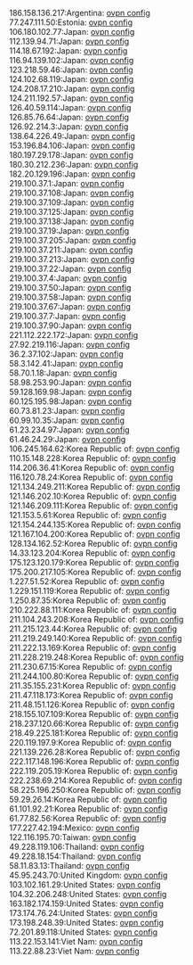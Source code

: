 186.158.136.217:Argentina: [ovpn config](vpn/186_158_136_217.ovpn)  
77.247.111.50:Estonia: [ovpn config](vpn/77_247_111_50.ovpn)  
106.180.102.77:Japan: [ovpn config](vpn/106_180_102_77.ovpn)  
112.139.94.71:Japan: [ovpn config](vpn/112_139_94_71.ovpn)  
114.18.67.192:Japan: [ovpn config](vpn/114_18_67_192.ovpn)  
116.94.139.102:Japan: [ovpn config](vpn/116_94_139_102.ovpn)  
123.218.59.46:Japan: [ovpn config](vpn/123_218_59_46.ovpn)  
124.102.68.119:Japan: [ovpn config](vpn/124_102_68_119.ovpn)  
124.208.17.210:Japan: [ovpn config](vpn/124_208_17_210.ovpn)  
124.211.192.57:Japan: [ovpn config](vpn/124_211_192_57.ovpn)  
126.40.59.114:Japan: [ovpn config](vpn/126_40_59_114.ovpn)  
126.85.76.64:Japan: [ovpn config](vpn/126_85_76_64.ovpn)  
126.92.214.3:Japan: [ovpn config](vpn/126_92_214_3.ovpn)  
138.64.226.49:Japan: [ovpn config](vpn/138_64_226_49.ovpn)  
153.196.84.106:Japan: [ovpn config](vpn/153_196_84_106.ovpn)  
180.197.29.178:Japan: [ovpn config](vpn/180_197_29_178.ovpn)  
180.30.212.236:Japan: [ovpn config](vpn/180_30_212_236.ovpn)  
182.20.129.196:Japan: [ovpn config](vpn/182_20_129_196.ovpn)  
219.100.37.1:Japan: [ovpn config](vpn/219_100_37_1.ovpn)  
219.100.37.108:Japan: [ovpn config](vpn/219_100_37_108.ovpn)  
219.100.37.109:Japan: [ovpn config](vpn/219_100_37_109.ovpn)  
219.100.37.125:Japan: [ovpn config](vpn/219_100_37_125.ovpn)  
219.100.37.138:Japan: [ovpn config](vpn/219_100_37_138.ovpn)  
219.100.37.19:Japan: [ovpn config](vpn/219_100_37_19.ovpn)  
219.100.37.205:Japan: [ovpn config](vpn/219_100_37_205.ovpn)  
219.100.37.211:Japan: [ovpn config](vpn/219_100_37_211.ovpn)  
219.100.37.213:Japan: [ovpn config](vpn/219_100_37_213.ovpn)  
219.100.37.22:Japan: [ovpn config](vpn/219_100_37_22.ovpn)  
219.100.37.4:Japan: [ovpn config](vpn/219_100_37_4.ovpn)  
219.100.37.50:Japan: [ovpn config](vpn/219_100_37_50.ovpn)  
219.100.37.58:Japan: [ovpn config](vpn/219_100_37_58.ovpn)  
219.100.37.67:Japan: [ovpn config](vpn/219_100_37_67.ovpn)  
219.100.37.7:Japan: [ovpn config](vpn/219_100_37_7.ovpn)  
219.100.37.90:Japan: [ovpn config](vpn/219_100_37_90.ovpn)  
221.112.222.172:Japan: [ovpn config](vpn/221_112_222_172.ovpn)  
27.92.219.116:Japan: [ovpn config](vpn/27_92_219_116.ovpn)  
36.2.37.102:Japan: [ovpn config](vpn/36_2_37_102.ovpn)  
58.3.142.41:Japan: [ovpn config](vpn/58_3_142_41.ovpn)  
58.70.1.18:Japan: [ovpn config](vpn/58_70_1_18.ovpn)  
58.98.253.90:Japan: [ovpn config](vpn/58_98_253_90.ovpn)  
59.128.169.98:Japan: [ovpn config](vpn/59_128_169_98.ovpn)  
60.125.195.98:Japan: [ovpn config](vpn/60_125_195_98.ovpn)  
60.73.81.23:Japan: [ovpn config](vpn/60_73_81_23.ovpn)  
60.99.10.35:Japan: [ovpn config](vpn/60_99_10_35.ovpn)  
61.23.234.97:Japan: [ovpn config](vpn/61_23_234_97.ovpn)  
61.46.24.29:Japan: [ovpn config](vpn/61_46_24_29.ovpn)  
106.245.164.62:Korea Republic of: [ovpn config](vpn/106_245_164_62.ovpn)  
110.15.148.228:Korea Republic of: [ovpn config](vpn/110_15_148_228.ovpn)  
114.206.36.41:Korea Republic of: [ovpn config](vpn/114_206_36_41.ovpn)  
116.120.78.24:Korea Republic of: [ovpn config](vpn/116_120_78_24.ovpn)  
121.134.249.211:Korea Republic of: [ovpn config](vpn/121_134_249_211.ovpn)  
121.146.202.10:Korea Republic of: [ovpn config](vpn/121_146_202_10.ovpn)  
121.146.209.111:Korea Republic of: [ovpn config](vpn/121_146_209_111.ovpn)  
121.153.5.61:Korea Republic of: [ovpn config](vpn/121_153_5_61.ovpn)  
121.154.244.135:Korea Republic of: [ovpn config](vpn/121_154_244_135.ovpn)  
121.167.104.200:Korea Republic of: [ovpn config](vpn/121_167_104_200.ovpn)  
128.134.162.52:Korea Republic of: [ovpn config](vpn/128_134_162_52.ovpn)  
14.33.123.204:Korea Republic of: [ovpn config](vpn/14_33_123_204.ovpn)  
175.123.120.179:Korea Republic of: [ovpn config](vpn/175_123_120_179.ovpn)  
175.200.217.105:Korea Republic of: [ovpn config](vpn/175_200_217_105.ovpn)  
1.227.51.52:Korea Republic of: [ovpn config](vpn/1_227_51_52.ovpn)  
1.229.151.119:Korea Republic of: [ovpn config](vpn/1_229_151_119.ovpn)  
1.250.87.35:Korea Republic of: [ovpn config](vpn/1_250_87_35.ovpn)  
210.222.88.111:Korea Republic of: [ovpn config](vpn/210_222_88_111.ovpn)  
211.104.243.208:Korea Republic of: [ovpn config](vpn/211_104_243_208.ovpn)  
211.215.123.44:Korea Republic of: [ovpn config](vpn/211_215_123_44.ovpn)  
211.219.249.140:Korea Republic of: [ovpn config](vpn/211_219_249_140.ovpn)  
211.222.13.169:Korea Republic of: [ovpn config](vpn/211_222_13_169.ovpn)  
211.228.219.248:Korea Republic of: [ovpn config](vpn/211_228_219_248.ovpn)  
211.230.67.15:Korea Republic of: [ovpn config](vpn/211_230_67_15.ovpn)  
211.244.100.80:Korea Republic of: [ovpn config](vpn/211_244_100_80.ovpn)  
211.35.155.231:Korea Republic of: [ovpn config](vpn/211_35_155_231.ovpn)  
211.47.118.173:Korea Republic of: [ovpn config](vpn/211_47_118_173.ovpn)  
211.48.151.126:Korea Republic of: [ovpn config](vpn/211_48_151_126.ovpn)  
218.155.107.109:Korea Republic of: [ovpn config](vpn/218_155_107_109.ovpn)  
218.237.120.66:Korea Republic of: [ovpn config](vpn/218_237_120_66.ovpn)  
218.49.225.181:Korea Republic of: [ovpn config](vpn/218_49_225_181.ovpn)  
220.119.197.9:Korea Republic of: [ovpn config](vpn/220_119_197_9.ovpn)  
221.139.226.28:Korea Republic of: [ovpn config](vpn/221_139_226_28.ovpn)  
222.117.148.196:Korea Republic of: [ovpn config](vpn/222_117_148_196.ovpn)  
222.119.205.19:Korea Republic of: [ovpn config](vpn/222_119_205_19.ovpn)  
222.238.69.214:Korea Republic of: [ovpn config](vpn/222_238_69_214.ovpn)  
58.225.196.250:Korea Republic of: [ovpn config](vpn/58_225_196_250.ovpn)  
59.29.26.14:Korea Republic of: [ovpn config](vpn/59_29_26_14.ovpn)  
61.101.92.21:Korea Republic of: [ovpn config](vpn/61_101_92_21.ovpn)  
61.77.82.56:Korea Republic of: [ovpn config](vpn/61_77_82_56.ovpn)  
177.227.42.194:Mexico: [ovpn config](vpn/177_227_42_194.ovpn)  
122.116.195.70:Taiwan: [ovpn config](vpn/122_116_195_70.ovpn)  
49.228.119.106:Thailand: [ovpn config](vpn/49_228_119_106.ovpn)  
49.228.18.154:Thailand: [ovpn config](vpn/49_228_18_154.ovpn)  
58.11.83.13:Thailand: [ovpn config](vpn/58_11_83_13.ovpn)  
45.95.243.70:United Kingdom: [ovpn config](vpn/45_95_243_70.ovpn)  
103.102.161.29:United States: [ovpn config](vpn/103_102_161_29.ovpn)  
104.32.206.248:United States: [ovpn config](vpn/104_32_206_248.ovpn)  
163.182.174.159:United States: [ovpn config](vpn/163_182_174_159.ovpn)  
173.174.76.24:United States: [ovpn config](vpn/173_174_76_24.ovpn)  
173.198.248.39:United States: [ovpn config](vpn/173_198_248_39.ovpn)  
72.201.89.118:United States: [ovpn config](vpn/72_201_89_118.ovpn)  
113.22.153.141:Viet Nam: [ovpn config](vpn/113_22_153_141.ovpn)  
113.22.88.23:Viet Nam: [ovpn config](vpn/113_22_88_23.ovpn)  
